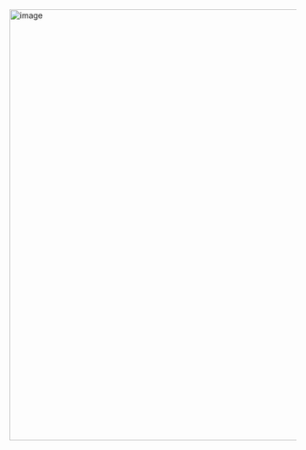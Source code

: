 <img width="1551" height="757" alt="image" src="https://github.com/user-attachments/assets/8f472c7a-962c-4cfe-a483-fd8d34f5bf7a" />
